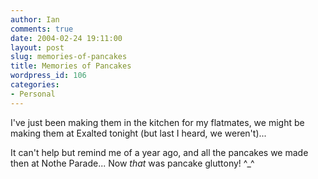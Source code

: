 ```yaml
---
author: Ian
comments: true
date: 2004-02-24 19:11:00
layout: post
slug: memories-of-pancakes
title: Memories of Pancakes
wordpress_id: 106
categories:
- Personal
---
```


I've just been making them in the kitchen for my flatmates, we might be making them at Exalted tonight (but last I heard, we weren't)...  

It can't help but remind me of a year ago, and all the pancakes we made then at Nothe Parade...  Now *that* was pancake gluttony! ^_^
